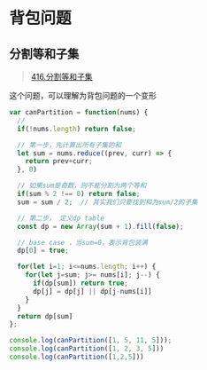 # 背包问题

## 分割等和子集
> [416.分割等和子集](https://leetcode-cn.com/problems/partition-equal-subset-sum/)

这个问题，可以理解为背包问题的一个变形
```js
var canPartition = function(nums) {
  // 
  if(!nums.length) return false;

  // 第一步，先计算出所有子集的和
  let sum = nums.reduce((prev, curr) => {
    return prev+curr;
  }, 0)

  // 如果sum是奇数，则不能分割为两个等和
  if(sum % 2 !== 0) return false;
  sum = sum / 2;  // 其实我们只要找到和为sum/2的子集

  // 第二步， 定义dp table
  const dp = new Array(sum + 1).fill(false);

  // base case ，当sum=0，表示背包装满
  dp[0] = true;

  for(let i=1; i<=nums.length; i++) {
    for(let j=sum; j>= nums[i]; j--) {
      if(dp[sum]) return true;
      dp[j] = dp[j] || dp[j-nums[i]]
    }
  }
  return dp[sum]
};

console.log(canPartition([1, 5, 11, 5]));
console.log(canPartition([1, 2, 3, 5]))
console.log(canPartition([1,2,5]))
```

